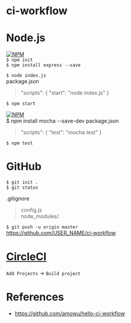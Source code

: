 # ci-workflow

# Node.js

[![NPM](https://nodei.co/npm/express.png?downloads=true&stars=true)](https://www.npmjs.com/package/express)    
`$ npm init`  
`$ npm install express --save`  

`$ node index.js`  
 package.json
 >"scripts": {
    "start": "node index.js"
  }

`$ npm start`  

[![NPM](https://nodei.co/npm/mocha.png?downloads=true&stars=true)](https://www.npmjs.com/package/mocha)   
$ npm install mocha --save-dev
 package.json
 >"scripts": {
  "test": "mocha test"
}  

`$ npm test`  


# GitHub

`$ git init .`  
`$ git status`  

.gitignore
>config.js  
node_modules/

`$ git push -u origin master`  
https://github.com/USER_NAME/ci-workflow


# [CircleCI](https://circleci.com/)
`Add Projects` → `Build project`


# References
* https://github.com/amowu/hello-ci-workflow
